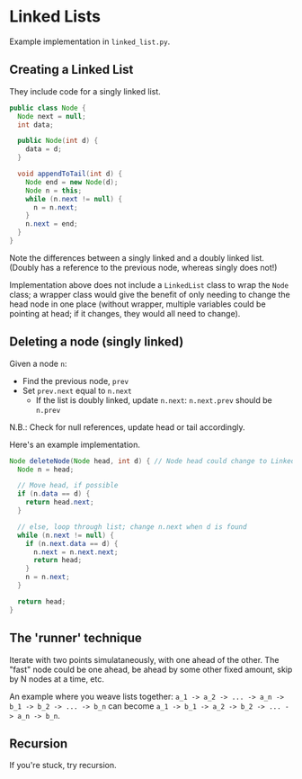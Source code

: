 # Linked Lists

Example implementation in `linked_list.py`.

## Creating a Linked List

They include code for a singly linked list.

```java
public class Node {
  Node next = null;
  int data;

  public Node(int d) {
    data = d;
  }

  void appendToTail(int d) {
    Node end = new Node(d);
    Node n = this;
    while (n.next != null) {
      n = n.next;
    }
    n.next = end;
  }
}
```

Note the differences between a singly linked and a doubly linked list. (Doubly has a reference to the previous node, whereas singly does not!)

Implementation above does not include a `LinkedList` class to wrap the `Node` class; a wrapper class would give the benefit of only needing to change the head node in one place (without wrapper, multiple variables could be pointing at head; if it changes, they would all need to change).

## Deleting a node (singly linked)

Given a node `n`:

- Find the previous node, `prev`
- Set `prev.next` equal to `n.next`
  - If the list is doubly linked, update `n.next`: `n.next.prev` should be `n.prev`

N.B.: Check for null references, update head or tail accordingly.

Here's an example implementation.

```java
Node deleteNode(Node head, int d) { // Node head could change to LinkedList list
  Node n = head;

  // Move head, if possible
  if (n.data == d) {
    return head.next;
  }

  // else, loop through list; change n.next when d is found
  while (n.next != null) {
    if (n.next.data == d) {
      n.next = n.next.next;
      return head;
    }
    n = n.next;
  }

  return head;
}
```

## The 'runner' technique

Iterate with two points simulataneously, with one ahead of the other. The "fast" node could be one ahead, be ahead by some other fixed amount, skip by N nodes at a time, etc.

An example where you weave lists together: `a_1 -> a_2 -> ... -> a_n -> b_1 -> b_2 -> ... -> b_n` can become `a_1 -> b_1 -> a_2 -> b_2 -> ... -> a_n -> b_n`.

## Recursion

If you're stuck, try recursion.
